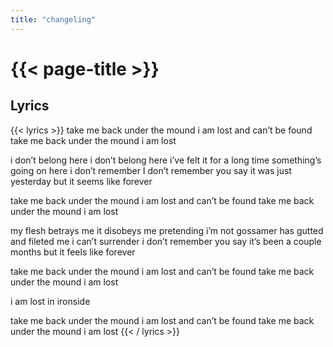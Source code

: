 ```yaml
---
title: "changeling"
---
```

# {{< page-title >}}

## Lyrics
{{< lyrics >}}
take me back under the mound
i am lost and can’t be found
take me back under the mound
i am lost


i don’t belong here
i don’t belong here
i’ve felt it for a long time
something’s going on here
i don’t remember
I don’t remember
you say it was just yesterday
but it seems like forever

take me back under the mound
i am lost and can’t be found
take me back under the mound
i am lost

my flesh betrays me
it disobeys me
pretending i’m not gossamer
has gutted and fileted me
i can’t surrender
i don’t remember
you say it’s been a couple months
but it feels like forever


take me back under the mound
i am lost and can’t be found
take me back under the mound
i am lost

i am lost
in ironside

take me back under the mound
i am lost and can’t be found
take me back under the mound
i am lost
{{< / lyrics >}}
